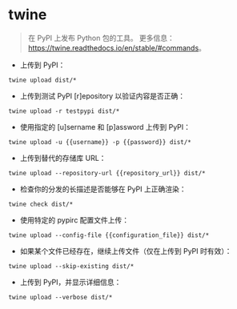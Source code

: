 # twine

> 在 PyPI 上发布 Python 包的工具。
> 更多信息：<https://twine.readthedocs.io/en/stable/#commands>。

- 上传到 PyPI：

`twine upload dist/*`

- 上传到测试 PyPI [r]epository 以验证内容是否正确：

`twine upload -r testpypi dist/*`

- 使用指定的 [u]sername 和 [p]assword 上传到 PyPI：

`twine upload -u {{username}} -p {{password}} dist/*`

- 上传到替代的存储库 URL：

`twine upload --repository-url {{repository_url}} dist/*`

- 检查你的分发的长描述是否能够在 PyPI 上正确渲染：

`twine check dist/*`

- 使用特定的 pypirc 配置文件上传：

`twine upload --config-file {{configuration_file}} dist/*`

- 如果某个文件已经存在，继续上传文件（仅在上传到 PyPI 时有效）：

`twine upload --skip-existing dist/*`

- 上传到 PyPI，并显示详细信息：

`twine upload --verbose dist/*`